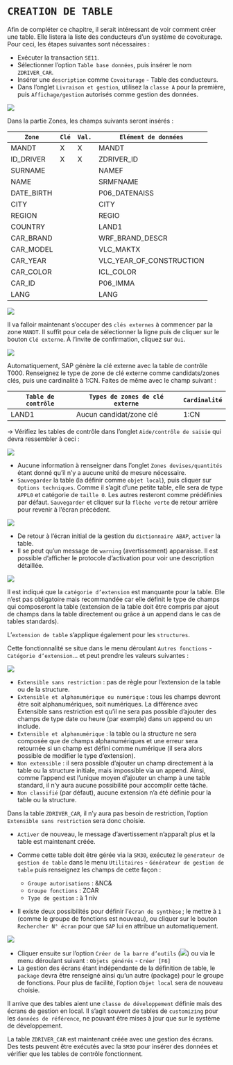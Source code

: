 # **`CREATION DE TABLE`**

Afin de compléter ce chapitre, il serait intéressant de voir comment créer une table. Elle listera la liste des conducteurs d’un système de covoiturage. Pour ceci, les étapes suivantes sont nécessaires :

- Exécuter la transaction `SE11`.
- Sélectionner l’option `Table base données`, puis insérer le nom `ZDRIVER_CAR`.
- Insérer une `description` comme `Covoiturage` - Table des conducteurs.
- Dans l’onglet `Livraison et gestion`, utilisez la `classe A` pour la première, puis `Affichage/gestion` autorisés comme gestion des données.

![](../00_Ressources/06_09_01.png)

Dans la partie Zones, les champs suivants seront insérés :

| `Zone`     | `Clé` | `Val.` | `Elément de données`     |
| ---------- | ----- | ------ | ------------------------ |
| MANDT      | X     | X      | MANDT                    |
| ID_DRIVER  | X     | X      | ZDRIVER_ID               |
| SURNAME    |       |        | NAMEF                    |
| NAME       |       |        | SRMFNAME                 |
| DATE_BIRTH |       |        | P06_DATENAISS            |
| CITY       |       |        | CITY                     |
| REGION     |       |        | REGIO                    |
| COUNTRY    |       |        | LAND1                    |
| CAR_BRAND  |       |        | WRF_BRAND_DESCR          |
| CAR_MODEL  |       |        | VLC_MAKTX                |
| CAR_YEAR   |       |        | VLC_YEAR_OF_CONSTRUCTION |
| CAR_COLOR  |       |        | ICL_COLOR                |
| CAR_ID     |       |        | P06_IMMA                 |
| LANG       |       |        | LANG                     |

![](../00_Ressources/06_09_02.png)

Il va falloir maintenant s’occuper des `clés externes` à commencer par la zone `MANDT`. Il suffit pour cela de sélectionner la ligne puis de cliquer sur le bouton `Clé externe`. À l’invite de confirmation, cliquez sur `Oui`.

![](../00_Ressources/06_09_03.png)

Automatiquement, SAP génère la clé externe avec la table de contrôle T000. Renseignez le type de zone de clé externe comme candidats/zones clés, puis une cardinalité à 1:CN. Faites de même avec le champ suivant :

| `Table de contrôle` | `Types de zones de clé externe` | `Cardinalité` |
| ------------------- | ------------------------------- | ------------- |
| LAND1               | Aucun candidat/zone clé         | 1:CN          |

-> Vérifiez les tables de contrôle dans l’onglet `Aide/contrôle de saisie` qui devra ressembler à ceci :

![](../00_Ressources/06_09_04.png)

- Aucune information à renseigner dans l’onglet `Zones devises/quantités` étant donné qu’il n’y a aucune unité de mesure nécessaire.
- `Sauvegarder` la table (la définir comme `objet local`), puis cliquer sur `Options techniques`. Comme il s’agit d’une petite table, elle sera de type `APPL0` et catégorie de `taille 0`. Les autres resteront comme prédéfinies par défaut. `Sauvegarder` et cliquer sur la `flèche verte` de retour arrière pour revenir à l’écran précédent.

![](../00_Ressources/06_09_05.png)

- De retour à l’écran initial de la gestion du `dictionnaire ABAP`, `activer` la table.
- Il se peut qu’un message de `warning` (avertissement) apparaisse. Il est possible d’afficher le protocole d’activation pour voir une description détaillée.

![](../00_Ressources/06_09_06.png)

Il est indiqué que la `catégorie d’extension` est manquante pour la table. Elle n’est pas obligatoire mais recommandée car elle définit le type de champs qui composeront la table (extension de la table doit être compris par ajout de champs dans la table directement ou grâce à un append dans le cas de tables standards).

L’`extension de table` s’applique également pour les `structures`.

Cette fonctionnalité se situe dans le menu déroulant `Autres fonctions` - `Catégorie d’extension`... et peut prendre les valeurs suivantes :

![](../00_Ressources/06_09_07.png)

- `Extensible sans restriction` : pas de règle pour l’extension de la table ou de la structure.
- `Extensible et alphanumérique ou numérique` : tous les champs devront être soit alphanumériques, soit numériques. La différence avec Extensible sans restriction est qu’il ne sera pas possible d’ajouter des champs de type date ou heure (par exemple) dans un append ou un include.
- `Extensible et alphanumérique` : la table ou la structure ne sera composée que de champs alphanumériques et une erreur sera retournée si un champ est défini comme numérique (il sera alors possible de modifier le type d’extension).
- `Non extensible` : il sera possible d’ajouter un champ directement à la table ou la structure initiale, mais impossible via un append. Ainsi, comme l’append est l’unique moyen d’ajouter un champ à une table standard, il n’y aura aucune possibilité pour accomplir cette tâche.
- `Non classifié` (par défaut), aucune extension n’a été définie pour la table ou la structure.

Dans la table `ZDRIVER_CAR`, il n’y aura pas besoin de restriction, l’option `Extensible sans restriction` sera donc choisie.

- `Activer` de nouveau, le message d’avertissement n’apparaît plus et la table est maintenant créée.

- Comme cette table doit être gérée via la `SM30`, exécutez le `générateur de gestion de table` dans le menu `Utilitaires` - `Générateur de gestion de table` puis renseignez les champs de cette façon :

  - `Groupe autorisations` : &NC&
  - `Groupe fonctions` : ZCAR
  - `Type de gestion` : à 1 niv

- Il existe deux possibilités pour définir l’`écran de synthèse` ; le mettre à `1` (comme le groupe de fonctions est nouveau), ou cliquer sur le bouton `Rechercher N° écran` pour que `SAP` lui en attribue un automatiquement.

![](../00_Ressources/06_09_08.png)

- Cliquer ensuite sur l’option `Créer de la barre d’outils` (![](../00_Ressources/06_09_09.png)) ou via le menu déroulant suivant : `Objets générés` - `Créer [F6]`
- La gestion des écrans étant indépendante de la définition de table, le `package` devra être renseigné ainsi qu’un autre (package) pour le groupe de fonctions. Pour plus de facilité, l’option `Objet local` sera de nouveau choisie.

Il arrive que des tables aient une `classe de développement` définie mais des écrans de gestion en local. Il s’agit souvent de tables de `customizing` pour les `données de référence`, ne pouvant être mises à jour que sur le système de développement.

La table `ZDRIVER_CAR` est maintenant créée avec une gestion des écrans. Des tests peuvent être exécutés avec la `SM30` pour insérer des données et vérifier que les tables de contrôle fonctionnent.
